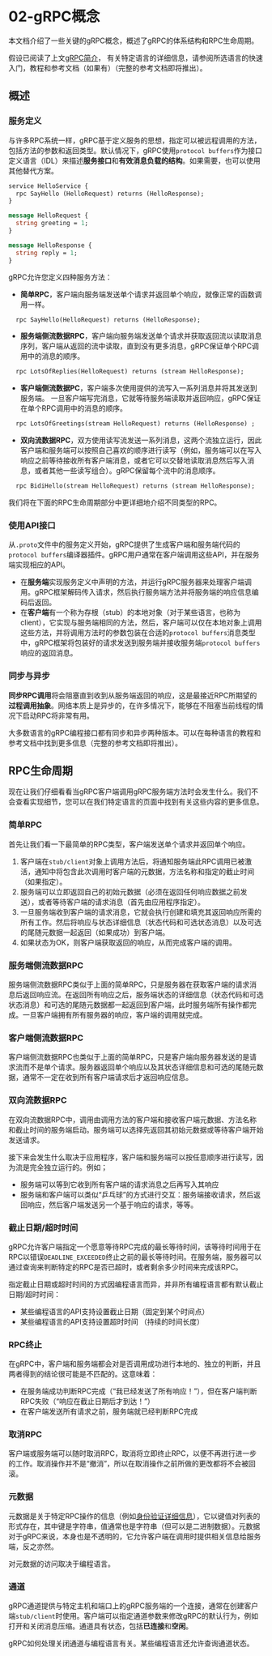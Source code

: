 # 02-gRPC概念

本文档介绍了一些关键的gRPC概念，概述了gRPC的体系结构和RPC生命周期。

假设已阅读了上文[gRPC简介](../gRPC/01-gRPC简介.md)， 有关特定语言的详细信息，请参阅所选语言的快速入门，教程和参考文档（如果有）（完整的参考文档即将推出）。

## 概述

### 服务定义

与许多RPC系统一样，gRPC基于定义服务的思想，指定可以被远程调用的方法，包括方法的参数和返回类型。默认情况下，gRPC使用`protocol buffers`作为接口定义语言（IDL）来描述**服务接口**和**有效消息负载的结构**。如果需要，也可以使用其他替代方案。

```protobuf
service HelloService {
  rpc SayHello (HelloRequest) returns (HelloResponse);
}

message HelloRequest {
  string greeting = 1;
}

message HelloResponse {
  string reply = 1;
}
```

gRPC允许您定义四种服务方法：

- **简单RPC**，客户端向服务端发送单个请求并返回单个响应，就像正常的函数调用一样。

```protobuf
  rpc SayHello(HelloRequest) returns (HelloResponse);
  ```

- **服务端侧流数据RPC**，客户端向服务端发送单个请求并获取返回流以读取消息序列，客户端从返回的流中读取，直到没有更多消息，gRPC保证单个RPC调用中的消息的顺序。

```protobuf
  rpc LotsOfReplies(HelloRequest) returns (stream HelloResponse);
```

- **客户端侧流数据PC**，客户端多次使用提供的流写入一系列消息并将其发送到服务端。 一旦客户端写完消息，它就等待服务端读取并返回响应，gRPC保证在单个RPC调用中的消息的顺序。

```protobuf
  rpc LotsOfGreetings(stream HelloRequest) returns (HelloResponse) ;
```

- **双向流数据RPC**，双方使用读写流发送一系列消息，这两个流独立运行，因此客户端和服务端可以按照自己喜欢的顺序进行读写（例如，服务端可以在写入响应之前等待接收所有客户端消息，或者它可以交替地读取消息然后写入消息，或者其他一些读写组合）。gRPC保留每个流中的消息顺序。

```protobuf
  rpc BidiHello(stream HelloRequest) returns (stream HelloResponse);
```

我们将在下面的RPC生命周期部分中更详细地介绍不同类型的RPC。

### 使用API接口

从`.proto`文件中的服务定义开始，gRPC提供了生成客户端和服务端代码的`protocol buffers`编译器插件。gRPC用户通常在客户端调用这些API，并在服务端实现相应的API。

- 在**服务端**实现服务定义中声明的方法，并运行gRPC服务器来处理客户端调用。gRPC框架解码传入请求，然后执行服务端方法并将服务端的响应信息编码后返回。
- 在**客户端**有一个称为存根（stub）的本地对象（对于某些语言，也称为client），它实现与服务端相同的方法，然后，客户端可以仅在本地对象上调用这些方法，并将调用方法时的参数包装在合适的`protocol buffers`消息类型中，gRPC框架将包装好的请求发送到服务端并接收服务端`protocol buffers`响应的返回消息。

### 同步与异步

**同步RPC调用**将会阻塞直到收到从服务端返回的响应，这是最接近RPC所期望的**过程调用抽象**。网络本质上是异步的，在许多情况下，能够在不阻塞当前线程的情况下启动RPC将非常有用。

大多数语言的gRPC编程接口都有同步和异步两种版本。可以在每种语言的教程和参考文档中找到更多信息（完整的参考文档即将推出）。

## RPC生命周期

现在让我们仔细看看当gRPC客户端调用gRPC服务端方法时会发生什么。我们不会查看实现细节，您可以在我们特定语言的页面中找到有关这些内容的更多信息。

### 简单RPC

首先让我们看一下最简单的RPC类型，客户端发送单个请求并返回单个响应。

1. 客户端在`stub/client`对象上调用方法后，将通知服务端此RPC调用已被激活，通知中将包含此次调用时客户端的元数据，方法名称和指定的截止时间（如果指定）。
2. 服务端可以立即返回自己的初始元数据（必须在返回任何响应数据之前发送），或者等待客户端的请求消息（首先由应用程序指定）。
3. 一旦服务端收到客户端的请求消息，它就会执行创建和填充其返回响应所需的所有工作。然后将响应与状态详细信息（状态代码和可选状态消息）以及可选的尾随元数据一起返回（如果成功）到客户端。
4. 如果状态为OK，则客户端获取返回的响应，从而完成客户端的调用。

### 服务端侧流数据RPC

服务端侧流数据RPC类似于上面的简单RPC，只是服务器在获取客户端的请求消息后返回响应流。在返回所有响应之后，服务端状态的详细信息（状态代码和可选状态消息）和可选的尾随元数据都一起返回到客户端，此时服务端所有操作都完成。一旦客户端拥有所有服务器的响应，客户端的调用就完成。

### 客户端侧流数据RPC

客户端侧流数据RPC也类似于上面的简单RPC，只是客户端向服务器发送的是请求流而不是单个请求。服务器返回单个响应以及其状态详细信息和可选的尾随元数据，通常不一定在收到所有客户端请求后才返回响应信息。

### 双向流数据RPC

在双向流数据RPC中，调用由调用方法的客户端和接收客户端元数据、方法名称和截止时间的服务端启动。服务端可以选择先返回其初始元数据或等待客户端开始发送请求。

接下来会发生什么取决于应用程序，客户端和服务端可以按任意顺序进行读写，因为流是完全独立运行的。例如；

- 服务端可以等到它收到所有客户端的请求消息之后再写入其响应
- 服务端和客户端可以类似“乒乓球”的方式进行交互：服务端接收请求，然后返回响应，然后客户端发送另一个基于响应的请求，等等。

### 截止日期/超时时间

gRPC允许客户端指定一个愿意等待RPC完成的最长等待时间，该等待时间用于在RPC以错误`DEADLINE_EXCEEDED`终止之前的最长等待时间。在服务端，服务器可以通过查询来判断特定的RPC是否已超时，或者剩余多少时间来完成该RPC。

指定截止日期或超时时间的方式因编程语言而异，并非所有编程语言都有默认截止日期/超时时间：

- 某些编程语言的API支持设置截止日期（固定到某个时间点）
- 某些编程语言的API支持设置超时时间 （持续的时间长度）

### RPC终止

在gRPC中，客户端和服务端都会对是否调用成功进行本地的、独立的判断，并且两者得到的结论很可能是不匹配的。这意味着：

- 在服务端成功判断RPC完成（“我已经发送了所有响应！”），但在客户端判断RPC失败（“响应在截止日期后才到达！”）
- 在客户端发送所有请求之前，服务端就已经判断RPC完成

### 取消RPC

客户端或服务端可以随时取消RPC，取消将立即终止RPC，以便不再进行进一步的工作。取消操作并不是“撤消”，所以在取消操作之前所做的更改都将不会被回滚。

### 元数据

元数据是关于特定RPC操作的信息（例如[身份验证详细信息](../gRPC/03-认证.md)），它以键值对列表的形式存在，其中键是字符串，值通常也是字符串（但可以是二进制数据）。元数据对于gRPC来说，本身也是不透明的，它允许客户端在调用时提供相关信息给服务端，反之亦然。

对元数据的访问取决于编程语言。

### 通道

gRPC通道提供与特定主机和端口上的gRPC服务端的一个连接，通常在创建客户端`stub/client`时使用。客户端可以指定通道参数来修改gRPC的默认行为，例如打开和关闭消息压缩。通道具有状态，包括**已连接**和**空闲**。

gRPC如何处理关闭通道与编程语言有关。某些编程语言还允许查询通道状态。
